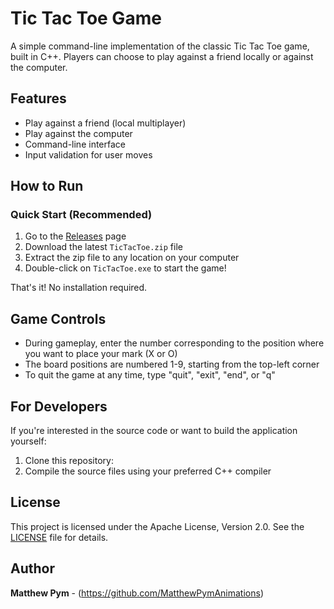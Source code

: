 # Tic Tac Toe Game

A simple command-line implementation of the classic Tic Tac Toe game, built in C++. Players can choose to play against a friend locally or against the computer.

## Features

- Play against a friend (local multiplayer)
- Play against the computer
- Command-line interface
- Input validation for user moves

## How to Run

### Quick Start (Recommended)

1. Go to the [Releases](https://github.com/MatthewPymAnimations/TicTacToe-cmdconsole-/releases) page
2. Download the latest `TicTacToe.zip` file
3. Extract the zip file to any location on your computer
4. Double-click on `TicTacToe.exe` to start the game!

That's it! No installation required.

## Game Controls

- During gameplay, enter the number corresponding to the position where you want to place your mark (X or O)
- The board positions are numbered 1-9, starting from the top-left corner
- To quit the game at any time, type "quit", "exit", "end", or "q"

## For Developers

If you're interested in the source code or want to build the application yourself:

1. Clone this repository:
2. Compile the source files using your preferred C++ compiler

## License

This project is licensed under the Apache License, Version 2.0. See the [LICENSE](https://github.com/MatthewPymAnimations/TicTacToe-cmdconsole-/blob/master/TicTacToe(cmdconsole)/LICENSE.txt) file for details.

## Author

**Matthew Pym** - (https://github.com/MatthewPymAnimations)
